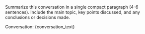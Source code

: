 Summarize this conversation in a single compact paragraph (4-6 sentences). Include the main topic, key points discussed, and any conclusions or decisions made.

Conversation:
{conversation_text}